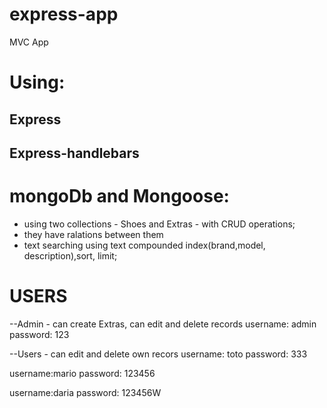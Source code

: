 # express-app

MVC App

# Using:

## Express

## Express-handlebars

# mongoDb and Mongoose:

-   using two collections - Shoes and Extras - with CRUD operations;
-   they have ralations between them
-   text searching using text compounded index(brand,model, description),sort, limit;

# USERS

--Admin - can create Extras, can edit and delete records
username: admin
password: 123

--Users - can edit and delete own recors
username: toto
password: 333

username:mario
password: 123456

username:daria
password: 123456W
